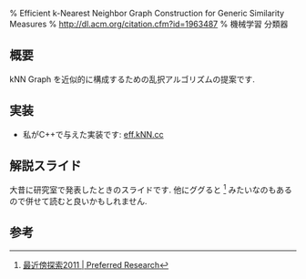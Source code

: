 % Efficient k-Nearest Neighbor Graph Construction for Generic Similarity Measures
% http://dl.acm.org/citation.cfm?id=1963487
% 機械学習 分類器

## 概要

kNN Graph を近似的に構成するための乱択アルゴリズムの提案です.

## 実装

- 私がC++で与えた実装です: [eff.kNN.cc](https://gist.github.com/cympfh/24fe11b272de43e861ee)

## 解説スライド

大昔に研究室で発表したときのスライドです.
他にググると [^1] みたいなのもあるので併せて読むと良いかもしれません.

<object width="900" height="800" data="pdf/eff.knngraph.pdf" type="application/pdf"></object>

## 参考

[^1]: [最近傍探索2011 | Preferred Research](http://research.preferred.jp/2011/08/nearest_neighbor_search2011/)
